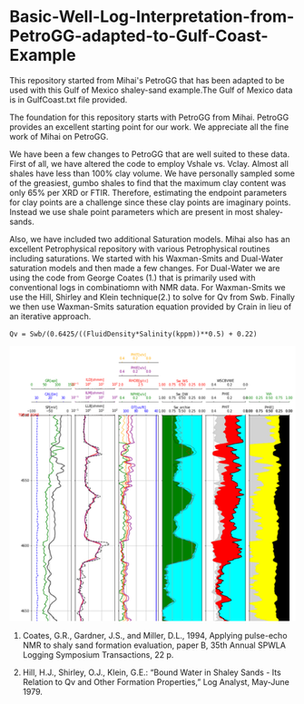 # Basic-Well-Log-Interpretation-from-PetroGG-adapted-to-Gulf-Coast-Example

This repository started from Mihai's PetroGG that has been adapted to be used with this Gulf of Mexico shaley-sand example.The Gulf of Mexico data is in GulfCoast.txt file provided. 

The foundation for this repository starts with PetroGG from Mihai. PetroGG provides an excellent starting point for our work. We appreciate all the fine work of Mihai on PetroGG. 

We have been a few changes to PetroGG that are well suited to these data. First of all, we have altered the code to employ Vshale vs. Vclay. Almost all shales have less than 100% clay volume. We have personally sampled some of the greasiest, gumbo shales to find that the maximum clay content was only 65% per XRD or FTIR. Therefore, estimating the endpoint parameters for clay points are a challenge since these clay points are imaginary points. Instead we use shale point parameters which are present in most shaley-sands.

Also, we have included two additional Saturation models. Mihai also has an excellent Petrophysical repository with various Petrophysical routines including saturations. We started with his Waxman-Smits and Dual-Water saturation models and then made a few changes. For Dual-Water we are using the code from George Coates (1.) that is primarily used with conventional logs in combinatiomn with NMR data. For Waxman-Smits we use the Hill, Shirley and Klein technique(2.) to solve for Qv from Swb. Finally we then use Waxman-Smits saturation equation provided by Crain in lieu of an iterative approach.

    Qv = Swb/(0.6425/((FluidDensity*Salinity(kppm))**0.5) + 0.22) 


![Depth_Image](depthPlot.png)


1. Coates, G.R., Gardner, J.S., and Miller, D.L., 1994, Applying pulse-echo NMR to shaly sand formation evaluation, paper B, 35th Annual SPWLA Logging Symposium Transactions, 22 p.

2. Hill, H.J., Shirley, O.J., Klein, G.E.: “Bound Water in Shaley Sands - Its Relation to Qv and Other Formation Properties,” Log Analyst, May-June 1979.


